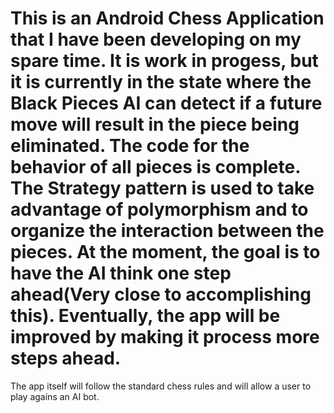 # This is an Android Chess Application that I have been developing on my spare time. It is work in progess, but it is currently in the state where the Black Pieces AI can detect if a future move will result in the piece being eliminated. The code for the behavior of all pieces is complete. The Strategy pattern is used to take advantage of polymorphism and to organize the interaction between the pieces. At the moment, the goal is to have the AI think one step ahead(Very close to accomplishing this). Eventually, the app will be improved by making it process more steps ahead. 

The app itself will follow the standard chess rules and will allow a user to play agains an AI bot.
